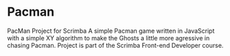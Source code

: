 # Pacman
PacMan Project for Scrimba
A simple Pacman game written in JavaScript with a simple XY algorithm to make the Ghosts a little more agressive in chasing Pacman. Project is part of the Scrimba Front-end Developer course.
